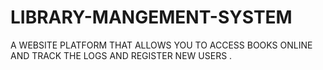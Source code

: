 # LIBRARY-MANGEMENT-SYSTEM
A WEBSITE PLATFORM THAT ALLOWS YOU TO ACCESS BOOKS ONLINE AND TRACK THE LOGS AND REGISTER NEW USERS .
